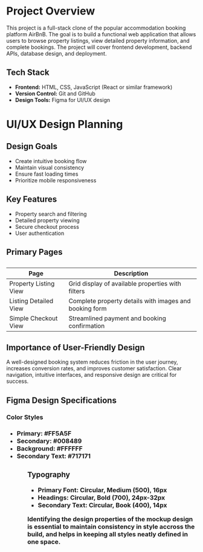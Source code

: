 <h1>Project Overview</h1>

<p>This project is a full-stack clone of the popular accommodation booking platform AirBnB. The goal is to build a functional web application that allows users to browse property listings, view detailed property information, and complete bookings. The project will cover frontend development, backend APIs, database design, and deployment.</p>

<h2>Tech Stack</h2>
<ul>
    <li><strong>Frontend:</strong> HTML, CSS, JavaScript (React or similar framework) </li>
    <li><strong>Version Control:</strong> Git and GitHub </li>
    <li><strong>Design Tools:</strong> Figma for UI/UX design </li>
</ul>

<h1>UI/UX Design Planning</h1>

<h2>Design Goals</h2>
<ul>
    <li>Create intuitive booking flow </li>
    <li>Maintain visual consistency </li>
    <li>Ensure fast loading times </li>
    <li>Prioritize mobile responsiveness</li>
</ul>

<h2>Key Features</h2>
<ul>
    <li>Property search and filtering</li>
    <li>Detailed property viewing</li<>
    <li>Secure checkout process</li>
    <li>User authentication</li>
</ul>

<h2>Primary Pages<h2>
<table>
    <thead>
        <tr>
            <th>Page</th>
            <th>Description</th>
        </tr>
    </thead>
    <tbody>
        <tr>
            <td>Property Listing View</td>
            <td>Grid display of available properties with filters</td>
        </tr>
        <tr>
            <td>Listing Detailed View</td>
            <td>Complete property details with images and booking form</td>
        </tr>
        <tr>
            <td>Simple Checkout View</td>
            <td>Streamlined payment and booking confirmation</td>
        </tr>
    </tbody>
</table>

<h2>Importance of User-Friendly Design</h2>
<p>A well-designed booking system reduces friction in the user journey, increases conversion rates, and improves customer satisfaction. Clear navigation, intuitive interfaces, and responsive design are critical for success.</p>
<h2>Figma Design Specifications</h2>
<h3>Color Styles<h3>
<ul>
    <li>Primary: #FF5A5F</li>
    <li>Secondary: #008489</li>
    <li>Background: #FFFFFF</li>
    <li>Secondary Text: #717171</li>
<ul>
<h3>Typography</h3>
<ul>
    <li>Primary Font: Circular, Medium (500), 16px</li>
    <li>Headings: Circular, Bold (700), 24px-32px</li>
    <li>Secondary Text: Circular, Book (400), 14px</li>
</ul>

<p>Identifying the design properties of the mockup design is essential to maintain consistency in style accross the build, and helps in keeping all styles neatly defined in one space. </p>